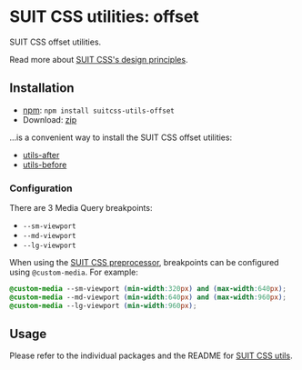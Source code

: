 # SUIT CSS utilities: offset

SUIT CSS offset utilities.

Read more about [SUIT CSS's design principles](https://github.com/suitcss/suit/).

## Installation

* [npm](http://npmjs.org/): `npm install suitcss-utils-offset`
* Download: [zip](https://github.com/suitcss/utils-offset/releases/latest)

…is a convenient way to install the SUIT CSS offset utilities:

* [utils-after](https://github.com/suitcss/utils-after)
* [utils-before](https://github.com/suitcss/utils-before)

### Configuration

There are 3 Media Query breakpoints:

* `--sm-viewport`
* `--md-viewport`
* `--lg-viewport`

When using the [SUIT CSS preprocessor](https://github.com/suitcss/preprocessor),
breakpoints can be configured using `@custom-media`. For example:

```css
@custom-media --sm-viewport (min-width:320px) and (max-width:640px);
@custom-media --md-viewport (min-width:640px) and (max-width:960px);
@custom-media --lg-viewport (min-width:960px);
```

## Usage

Please refer to the individual packages and the README for [SUIT
CSS utils](https://github.com/suitcss/utils/).
